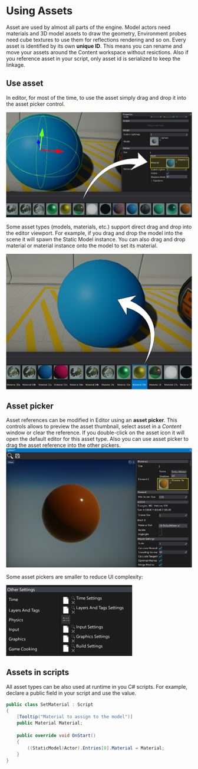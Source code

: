 # Using Assets

Asset are used by almost all parts of the engine.
Model actors need materials and 3D model assets to draw the geometry, Environment probes need cube textures to use them for reflections rendering and so on.
Every asset is identified by its own **unique ID**.
This means you can rename and move your assets around the Content workspace without resictions.
Also if you reference asset in your script, only asset id is serialized to keep the linkage.

## Use asset

In editor, for most of the time, to use the asset simply drag and drop it into the asset picker control.

![Apply material](../../graphics/materials/media/apply-material-2.jpg)

Some asset types (models, materials, etc.) support direct drag and drop into the editor viewport.
For example, if you drag and drop the model into the scene it will spawn the Static Model instance.
You can also drag and drop material or material instance onto the model to set its material.

![Apply material](../../graphics/materials/media/apply-material-1.jpg)

## Asset picker

Asset references can be modified in Editor using an **asset picker**. This controls allows to preview the asset thumbnail, select asset in a *Content* window or clear the reference. If you double-click on the asset icon it will open the default editor for this asset type. Also you can use asset picker to drag the asset reference into the other pickers.
![Apply material](../../graphics/materials/media/apply-material-3.jpg)

Some asset pickers are smaller to reduce UI complexity:

![Small picker](media/small-settings.jpg)

## Assets in scripts

All asset types can be also used at runtime in you C# scripts. For example, declare a public field in your script and use the value.

```cs
public class SetMaterial : Script
{
    [Tooltip("Material to assign to the model")]
    public Material Material;

    public override void OnStart()
    {
        ((StaticModel)Actor).Entries[0].Material = Material;
    }
}
```
